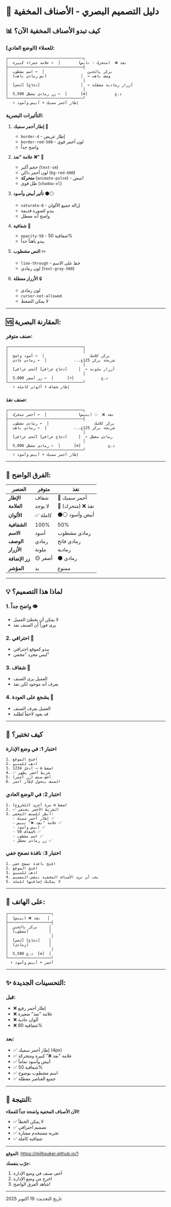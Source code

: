 # 🎨 دليل التصميم البصري - الأصناف المخفية

## 📊 كيف تبدو الأصناف المخفية الآن؟

### للعملاء (الوضع العادي):

```
┌─────────────────────────────────┐
│  نفذ ❌  (متحرك - نابض)        │  ← علامة حمراء كبيرة
├─────────────────────────────────┤
│  بركر بالجبن                   │  ← اسم مشطوب
│  (نص رمادي باهت)               │  ← وصف باهت
│                                 │
│  [لحم] [دجاج]                  │  ← أزرار رمادية معطلة
│                                 │
│  5,500 د.ع            [⊗]      │  ← زر رمادي معطل
└─────────────────────────────────┘
   ↑ إطار أحمر سميك + أبيض وأسود
```

### التأثيرات البصرية:

1. **إطار أحمر سميك** 🔴
   - `border-4` - إطار عريض
   - `border-red-500` - لون أحمر قوي
   - واضح جداً

2. **علامة "نفذ ❌"** 🚫
   - حجم أكبر (`text-sm`)
   - لون أحمر داكن (`bg-red-600`)
   - **متحركة** (`animate-pulse`) - تنبض!
   - ظل قوي (`shadow-xl`)

3. **تأثير أبيض وأسود** ⚫⚪
   - `saturate-0` - إزالة جميع الألوان
   - يبدو كصورة قديمة
   - واضح أنه معطل

4. **شفافية** 👻
   - `opacity-50` - شفافية 50%
   - يبدو باهتاً جداً

5. **النص مشطوب** ✏️
   - `line-through` - خط على الاسم
   - لون رمادي (`text-gray-500`)

6. **الأزرار معطلة** 🔒
   - لون رمادي
   - `cursor-not-allowed`
   - لا يمكن الضغط

---

## 🆚 المقارنة البصرية:

### صنف متوفر:
```
┌─────────────────────────────────┐
│                                 │
│  بركر كلاسك                    │  ← أسود واضح
│  شريحة بركر 125غ...            │  ← رمادي عادي
│                                 │
│  [لحم عراقي] [دجاج عراقي]     │  ← أزرار ملونة
│                                 │
│  5,000 د.ع            [+]      │  ← زر أصفر
└─────────────────────────────────┘
   ↑ إطار شفاف + ألوان كاملة
```

### صنف نفذ:
```
┌─────────────────────────────────┐
│  نفذ ❌  💥 (ينبض)              │  ← أحمر متحرك
├─────────────────────────────────┤
│  بركر كلاسك                    │  ← رمادي مشطوب
│  شريحة بركر 125غ...            │  ← رمادي باهت
│                                 │
│  [لحم عراقي] [دجاج عراقي]     │  ← رمادي معطل
│                                 │
│  5,000 د.ع            [⊗]      │  ← رمادي معطل
└─────────────────────────────────┘
   ↑ إطار أحمر سميك + أبيض وأسود
```

---

## 🎯 الفرق الواضح:

| العنصر | متوفر | نفذ |
|--------|-------|-----|
| **الإطار** | شفاف | 🔴 أحمر سميك |
| **العلامة** | لا يوجد | 🚫 نفذ ❌ (متحرك) |
| **الألوان** | ✅ كاملة | ⚫⚪ أبيض وأسود |
| **الشفافية** | 100% | 50% |
| **الاسم** | أسود | رمادي مشطوب |
| **الوصف** | رمادي | رمادي فاتح |
| **الأزرار** | ملونة | رمادية |
| **زر الإضافة** | 🟡 أصفر | ⚫ رمادي |
| **المؤشر** | يد | ممنوع |

---

## 💡 لماذا هذا التصميم؟

### 1. **واضح جداً** 👁️
- لا يمكن أن يخطئ العميل
- يرى فوراً أن الصنف نفذ

### 2. **احترافي** 💼
- يبدو كموقع احترافي
- ليس مجرد "مخفي"

### 3. **شفاف** 📢
- العميل يرى الصنف
- يعرف أنه موجود لكن نفذ

### 4. **يشجع على العودة** 🔄
- العميل يعرف الصنف
- قد يعود لاحقاً لطلبه

---

## 🧪 كيف تختبر؟

### اختبار 1: في وضع الإدارة
```
1. افتح الموقع
2. اذهب للمنيو
3. اضغط ⚙️ → أدخل 1234
4. ✅ شريط أخضر يظهر
5. أخفِ صنف (زر أحمر)
6. الصنف يتحول لإطار أحمر
```

### اختبار 2: في الوضع العادي
```
1. اضغط ⚙️ مرة أخرى (للخروج)
2. ✅ الشريط الأخضر يختفي
3. انظر للصنف المخفي:
   - إطار أحمر سميك ✅
   - علامة "نفذ ❌" تنبض ✅
   - أبيض وأسود ✅
   - شفاف 50% ✅
   - اسم مشطوب ✅
   - زر رمادي معطل ✅
```

### اختبار 3: نافذة تصفح خفي
```
1. افتح نافذة تصفح خفي
2. افتح الموقع
3. اذهب للمنيو
4. يجب أن ترى الأصناف المخفية بنفس التصميم
5. لا يمكنك إضافتها للسلة
```

---

## 📱 على الهاتف:

```
┌───────────────────┐
│  نفذ ❌ (ينبض)   │
├───────────────────┤
│  بركر بالجبن     │
│  (مشطوب)         │
│                   │
│  [لحم] [دجاج]    │
│  (رمادي)         │
│                   │
│  5,500 د.ع  [⊗]  │
└───────────────────┘
  ↑ أحمر + أبيض وأسود
```

---

## ✨ التحسينات الجديدة:

### قبل:
- ❌ إطار أحمر رفيع
- ❌ علامة "نفذ" صغيرة
- ❌ ألوان عادية
- ❌ شفافية 60%

### بعد:
- ✅ إطار أحمر سميك (4px)
- ✅ علامة "نفذ ❌" كبيرة ومتحركة
- ✅ أبيض وأسود تماماً
- ✅ شفافية 50%
- ✅ اسم مشطوب بوضوح
- ✅ جميع العناصر معطلة

---

## 🎊 النتيجة:

**الآن الأصناف المخفية واضحة جداً للعملاء!**

- ✅ لا يمكن الخطأ
- ✅ تصميم احترافي
- ✅ تجربة مستخدم ممتازة
- ✅ شفافية كاملة

---

**الموقع:** https://milhsuker.github.io/1

**جرّب بنفسك:**
1. أخفِ صنف في وضع الإدارة
2. اخرج من وضع الإدارة
3. شاهد الفرق الواضح!

---

تاريخ التحديث: 19 أكتوبر 2025

